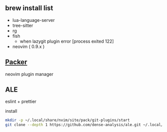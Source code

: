 ## brew install list

- lua-language-server
- tree-sitter
- rg
- fish
  - when lazygit plugin error [process exited 122]
- neovim ( 0.9.x )

## [Packer](https://github.com/wbthomason/packer.nvim)

neovim plugin manager

## ALE

eslint + prettier

install

```bash
mkdir -p ~/.local/share/nvim/site/pack/git-plugins/start
git clone --depth 1 https://github.com/dense-analysis/ale.git ~/.local/share/nvim/site/pack/git-plugins/start/ale
```
